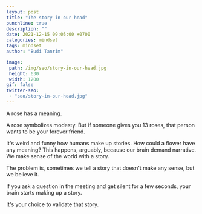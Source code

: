 ```yaml
---
layout: post
title: "The story in our head"
punchline: true
description: ""
date: 2021-12-15 09:05:00 +0700
categories: mindset
tags: mindset
author: "Budi Tanrim"

image:
 path: /img/seo/story-in-our-head.jpg
 height: 630
 width: 1200
gif: false
twitter-seo: 
 - "seo/story-in-our-head.jpg"
---
```


A rose has a meaning.

A rose symbolizes modesty. But if someone gives you 13 roses, that person wants to be your forever friend.

It's weird and funny how humans make up stories. How could a flower have any meaning? This happens, arguably, because our brain demand narrative. We make sense of the world with a story.

The problem is, sometimes we tell a story that doesn't make any sense, but we believe it. 

If you ask a question in the meeting and get silent for a few seconds, your brain starts making up a story.

It's your choice to validate that story.